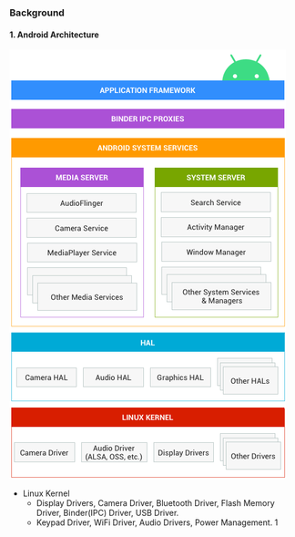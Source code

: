 ### Background

#### 1. Android Architecture
![Android-arch-img]
- Linux Kernel
  - Display Drivers, Camera Driver, Bluetooth Driver, Flash Memory Driver, Binder(IPC) Driver, USB Driver.
  - Keypad Driver, WiFi Driver, Audio Drivers, Power Management.
1



[Android-arch-img]: https://github.com/BiyiLin1234/AndroidBasicDemo/blob/master/imgs/WeChatWorkScreenshot_0f53019c-8596-471b-916f-7f7f22ae51b7.png?raw=true
